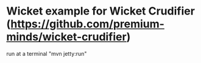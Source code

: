 # Wicket example for Wicket Crudifier (https://github.com/premium-minds/wicket-crudifier)

run at a terminal "mvn jetty:run"

